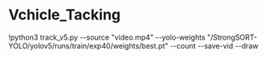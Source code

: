 # Vchicle_Tacking
!python3 track_v5.py --source "video.mp4" --yolo-weights "/StrongSORT-YOLO/yolov5/runs/train/exp40/weights/best.pt" --count --save-vid --draw 
